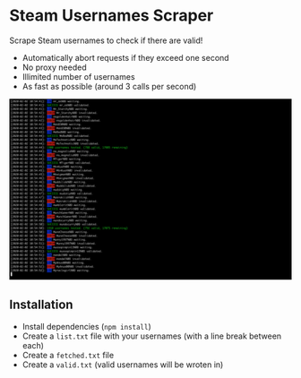 # Steam Usernames Scraper

Scrape Steam usernames to check if there are valid!

* Automatically abort requests if they exceed one second
* No proxy needed
* Illimited number of usernames
* As fast as possible (around 3 calls per second)

![example](./example.png)

## Installation

* Install dependencies (`npm install`)
* Create a `list.txt` file with your usernames (with a line break between each)
* Create a `fetched.txt` file
* Create a `valid.txt` (valid usernames will be wroten in)